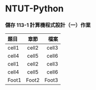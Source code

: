 # NTUT-Python

### 儲存 113-1 計算機程式設計（一）作業

| 題目 | 章節 | 檔案 |
|:--------|:-------:|--------:|
| cell1   | cell2   | cell3   |
| cell4   | cell5   | cell6   |
| cell1   | cell2   | cell3   |
| cell4   | cell5   | cell6   |
| Foot1   | Foot2   | Foot3   |
